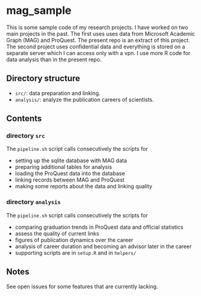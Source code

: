 # mag_sample
This is some sample code of my research projects. I have worked on two main projects in the past.
The first uses uses data from Microsoft Academic Graph (MAG) and ProQuest. The present repo is an extract of this project.
The second project uses confidential data and everything is stored on a separate server which I can access only with a vpn.
I use more R code for data analysis than in the present repo.


## Directory structure
- `src/`: data preparation and linking.
- `analysis/`: analyze the publication careers of scientists.

## Contents

### directory `src` 
The `pipeline.sh` script calls consecutively the scripts for 
- setting up the sqlite database with MAG data
- preparing additional tables for analysis
- loading the ProQuest data into the database 
- linking records between MAG and ProQuest
- making some reports about the data and linking quality


### directory `analysis` 
The `pipeline.sh` script calls consecutively the scripts for
- comparing graduation trends in ProQuest data and official statistics
- assess the quality of current links 
- figures of publication dynamics over the career
- analysis of career duration and becoming an advisor later in the career 
- supporting scripts are in `setup.R` and in `helpers/`



## Notes 
See open issues for some features that are currently lacking. 